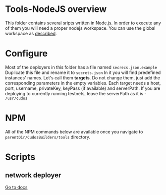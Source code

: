 # Tools-NodeJS overview

This folder contains several sripts written in Node.js. In order to execute any of them you will need a proper nodejs workspace. You can use the global workspace as [described](../workspace/readme.md).

# Configure

Most of the deployers in this folder has a file named <code>secrecs.json.example</code> Duplicate this file and rename it to <code>secrets.json</code> In it you will find predefined instances' names. Let's call them **targets**. Do not change them, just add the corresponding parameters in the empty variables. Each target needs a host, port, username, privateKey, keyPass (if available) and serverPath. If you are deploying to currently running testnets, leave the serverPath as it is - <code>/usr/cudos</code>

# NPM

All of the NPM commands below are available once you navigate to <code>parentDir/CudosBuilders/tools</code> directory.

# Scripts

## network deployer

[Go to docs](./tools-nodejs/deployer-network/readme.md)
